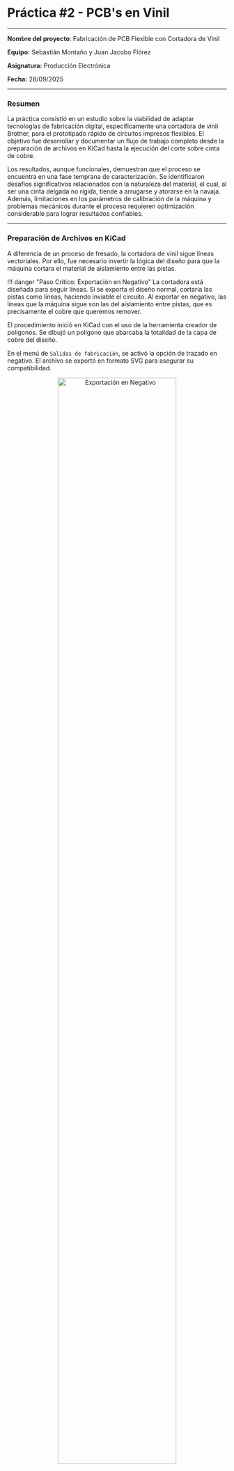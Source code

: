 # Práctica #2 - PCB's en Vinil

---

**Nombre del proyecto**: Fabricación de PCB Flexible con Cortadora de Vinil

**Equipo:** Sebastián Montaño y Juan Jacobo Flórez

**Asignatura:** Producción Electrónica

**Fecha:** 28/09/2025

---

### Resumen

La práctica consistió en un estudio sobre la viabilidad de adaptar tecnologías de fabricación digital, específicamente una cortadora de vinil Brother, para el prototipado rápido de circuitos impresos flexibles. El objetivo fue desarrollar y documentar un flujo de trabajo completo desde la preparación de archivos en KiCad hasta la ejecución del corte sobre cinta de cobre. 

Los resultados, aunque funcionales, demuestran que el proceso se encuentra en una fase temprana de caracterización. Se identificaron desafíos significativos relacionados con la naturaleza del material, el cual, al ser una cinta delgada no rígida, tiende a arrugarse y atorarse en la navaja. Además, limitaciones en los parámetros de calibración de la máquina y problemas mecánicos durante el proceso requieren optimización considerable para lograr resultados confiables.

---

### Preparación de Archivos en KiCad

A diferencia de un proceso de fresado, la cortadora de vinil sigue líneas vectoriales. Por ello, fue necesario invertir la lógica del diseño para que la máquina cortara el material de aislamiento entre las pistas.

!!! danger "Paso Crítico: Exportación en Negativo"
    La cortadora está diseñada para seguir líneas. Si se exporta el diseño normal, cortaría las pistas como líneas, haciendo inviable el circuito. Al exportar en negativo, las líneas que la máquina sigue son las del aislamiento entre pistas, que es precisamente el cobre que queremos remover.

El procedimiento inició en KiCad con el uso de la herramienta creador de polígonos. Se dibujó un polígono que abarcaba la totalidad de la capa de cobre del diseño.

En el menú de `Salidas de fabricación`, se activó la opción de trazado en negativo. El archivo se exportó en formato SVG para asegurar su compatibilidad.

<figure style="text-align:center;">
  <img src="recursos/imgs/kicad_negativo.png" alt="Exportación en Negativo" style="width:80%;">
  <figcaption style="font-size:0.9em; color:gray;">Previsualización de la exportación en negativo en KiCad.</figcaption>
</figure>

---

### Preparación del Tapete y Material

La correcta fijación de la cinta de cobre fue un aspecto crítico e influyente en los parámetros de corte elegidos. Al ser una lámina metálica muy delgada y sin rigidez (similar a un tape), su comportamiento es muy diferente al del vinil convencional.

**Posicionamiento correcto del tapete:** La máquina Brother Scan N Cut SDX225 requiere que el tapete adhesivo se coloque de manera específica, con la flecha del tapete señalando hacia adentro de la máquina.

**Adhesivo de Refuerzo:** Se aplicó una delgada capa de pegamento extra sobre la cama adhesiva para contrarrestar la tendencia del material a moverse o arrugarse. Sobre esta se colocó una cama de sacrificio de vinil como protección, y finalmente la cinta de cobre sobre esta capa.

!!! warning "Área de Carga"
    Es importante asegurar que no haya material sobre los bordes negros del tapete, ya que esto puede interferir con el mecanismo de carga de la máquina.

**Carga del Material:** Con la cinta de cobre ya fijada, se posicionó el tapete alineando la flecha hacia adentro y se presionó el botón ubicado justo debajo del botón de `home` para cargar el tapete adhesivo en la máquina.

!!! tip "Mantenimiento del Tapete"
    Es indispensable limpiar el tapete con alcohol antes y después de cada uso. La acumulación de adhesivo y residuos de cobre puede afectar la planitud de la superficie y la calidad de futuros cortes. Para descargar el tapete, se presiona nuevamente el botón debajo de home.

---

### Proceso de Corte y Caracterización

Esta fase fue la más experimental. Se preparó el archivo en formato SVG (compatible con la máquina Brother J-103) en una memoria USB.

**Carga de archivos:** Se insertó la USB en el puerto ubicado en el costado derecho de la máquina. Con la máquina encendida y en la pantalla `Home`, se seleccionó la opción `Retrieve Data` y luego `Buscar dentro de USB` para acceder a los archivos compatibles (PHX, PHC, FCM, PES, SVG).

**Posicionamiento del diseño:** Una vez seleccionado el archivo, la máquina mostró una cuadrícula representando el área de corte. Se utilizó la opción `Edit` para arrastrar con el dedo el dibujo completo y posicionarlo en una zona de la cuadrícula donde se confirmaba la presencia de material.

**Pruebas previas:** Antes de ejecutar el trabajo completo, se realizó una prueba de corte en una pequeña esquina del material para verificar la presión y profundidad del corte sin arruinar toda la pieza.

#### Configuración de Parámetros

La configuración utilizada se basó en experimentación y se accedió a través de la opción `cut` (corte) en el menú de configuración:

- **Cut speed:** 3
- **Cut pressure:** -9
- **Cut pressure manual:** -9
- **Cut amount:** auto
- **Half cut:** On
- **Half cut:** -2

!!! warning "Limitaciones de Calibración"
    La máquina Brother Scan N Cut SDX225 solo permite valores de calibración en números enteros, con especificaciones vagas sobre las unidades y direcciones que cada parámetro representa. Esta falta de precisión hace difícil reproducir resultados consistentes entre intentos. Es necesario colocar el material sobre otro sustrato (por ejemplo, vinil) para evitar daños a la base de la máquina.

---

### Resultados y Desafíos Observados

Los principales fallos del proceso estuvieron directamente relacionados con la naturaleza no rígida de la cinta de cobre y limitaciones mecánicas de la máquina.

**Arrugamiento del metal:** La presión de la navaja a menudo provocaba que la delgada lámina de cobre se arrugara en lugar de ser cortada limpiamente, afectando especialmente en secciones donde se requería mayor precisión.

**Atascamiento en la navaja:** Pequeños fragmentos de cobre se quedaban atorados en la punta de la navaja, ocasionando que en trazados posteriores el material fuera desgarrado en lugar de cortado.

**Problemas mecánicos:** Una rotura en la máquina requirió mantener manualmente el cabezal durante el proceso de corte, lo que seguramente causó inconsistencias fundamentales en la profundidad y uniformidad del corte.

#### Limitaciones Identificadas

- **Fijación inconsistente:** A pesar del refuerzo adhesivo y la cama de sacrificio, algunas áreas tendían a levantarse durante el corte.
- **Repetibilidad limitada:** Los resultados variaban significativamente entre intentos, sugiriendo alta sensibilidad a condiciones iniciales y problemas de calibración.
- **Desgaste de herramienta:** La navaja requiere reemplazo frecuente debido a la naturaleza abrasiva del cobre.
- **Falta de precisión en parámetros:** La imposibilidad de ajustar valores con decimales limita el control fino necesario para este tipo de material.

#### Aspectos Funcionales

A pesar de los desafíos:

- Se lograron líneas de aislamiento de hasta 0.8 mm de ancho en algunas secciones
- Las pistas resultantes mantuvieron continuidad eléctrica donde el corte fue exitoso
- El proceso demostró viabilidad para prototipos de baja complejidad bajo condiciones óptimas

---

### Conclusiones

El uso de cortadora de vinil para fabricación de PCB flexibles representa una alternativa interesante para prototipado rápido. Sin embargo, el proceso actual requiere:

1. **Caracterización sistemática:** Los parámetros de corte necesitan optimización basada en pruebas controladas.
2. **Mejoras en fijación:** Desarrollo de métodos más confiables para mantener la cinta de cobre plana y adherida durante todo el proceso.
3. **Resolución de limitaciones mecánicas:** Reparación o reemplazo de componentes dañados es fundamental para obtener resultados reproducibles.

La técnica se encuentra en fase experimental pero muestra potencial para circuitos simples y flexibles, representando una herramienta valiosa cuando se comprenden sus limitaciones actuales.

---

### Recomendaciones para Trabajos Futuros

- Experimentar con diferentes tipos de cinta conductora (distintos espesores y aleaciones).
- Desarrollar plantillas de fijación personalizadas para mejorar la sujeción del material.
- Investigar tratamientos superficiales que mejoren la rigidez temporal del material durante el corte.
- Documentar sistemáticamente la relación entre parámetros de corte y calidad del resultado.
- Reparar o reemplazar componentes mecánicos dañados antes de continuar con pruebas.
- Considerar alternativas a la cortadora de vinil estándar que permitan mayor control de parámetros.